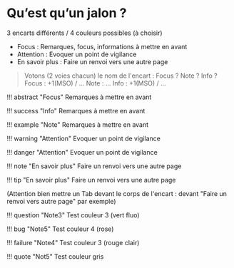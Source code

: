 # Qu’est qu’un jalon ?

3 encarts différents / 4 couleurs possibles (à choisir)

 - Focus : Remarques, focus, informations à mettre en avant 
 - Attention : Evoquer un point de vigilance 
 - En savoir plus : Faire un renvoi vers une autre page

> Votons (2 voies chacun) le nom de l'encart :  Focus ? Note ? Info ?
>  Focus : +1(MSO) / ...
>  Note : ...
>  Info : +1(MSO) / ...

!!! abstract "Focus" 
	Remarques à mettre en avant 
	
!!! success "Info" 
	Remarques à mettre en avant 

!!! example "Note" 
	Remarques à mettre en avant

!!! warning "Attention" 
	Evoquer un point de vigilance

!!! danger "Attention"
	Evoquer un point de vigilance

!!! note "En savoir plus"
	Faire un renvoi vers une autre page

!!! tip "En savoir plus"
	Faire un renvoi vers une autre page

(Attention bien mettre un Tab devant le corps de l'encart : devant "Faire un renvoi vers autre page" par exemple)
	
!!! question "Note3"
	Test couleur 3 (vert fluo)
	 
!!! bug "Note5"
	Test couleur 4 (rose)
	
!!! failure "Note4"
	Test couleur 3 (rouge clair)
	
!!! quote "Not5" 
	Test couleur gris






<!--stackedit_data:
eyJoaXN0b3J5IjpbLTIwOTY3MzYzNywtMjExMDg4OTQsNjUxNz
k1NTAsODg0MTIyNTQ5LDEwNTQ0NzI4NjAsLTc0NDEwNTc4OCwz
NzM5OTIyMzgsLTEyMDA0MDkxMTIsLTE0Mzg0NzY1MzksMTk0Nz
IyOTMxMywtNjM4OTg4MTM1LC0zMjM5MTk4MzEsMjAzMDE3NjU2
OV19
-->